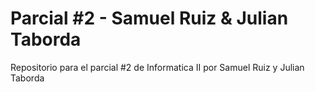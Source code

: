 # Parcial #2 - Samuel Ruiz & Julian Taborda

Repositorio para el parcial #2 de Informatica II por Samuel Ruiz y Julian Taborda
